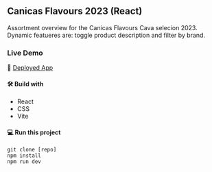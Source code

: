 ## Canicas Flavours 2023 (React)

Assortment overview for the Canicas Flavours Cava selecion 2023. Dynamic featueres are: toggle product description and filter by brand.

### Live Demo

🚀 [Deployed App](https://canicasflavours.com/)

#### 🛠️ Build with

- React
- CSS
- Vite

#### 💻 Run this project

```
git clone [repo]
npm install
npm run dev
```
